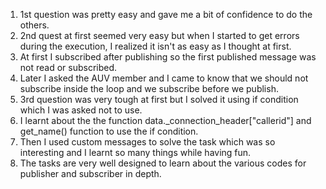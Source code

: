 1) 1st question was pretty easy and gave me a bit of confidence to do the others.
2) 2nd quest at first seemed very easy but when I started to get errors during the execution, I realized it isn't as easy as I thought at first.
3) At first I subscribed after publishing so the first published message was not read or subscribed.
4) Later I asked the AUV member and I came to know that we should not subscribe inside the loop and we subscribe before we publish.
5) 3rd question was very tough at first but I solved it using if condition which I was asked not to use.
6) I learnt about the the function data._connection_header["callerid"] and get_name() function to use the if condition.
7) Then I used custom messages to solve the task which was so interesting and I learnt so many things while having fun.
8) The tasks are very well designed to learn about the various codes for publisher and subscriber in depth.
